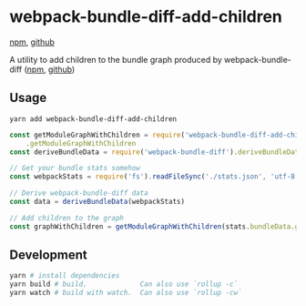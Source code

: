 # webpack-bundle-diff-add-children

[npm](https://www.npmjs.com/package/webpack-bundle-diff-add-children), [github](https://github.com/Adjective-Object/webpack-bundle-diff-add-children)

A utility to add children to the bundle graph produced by webpack-bundle-diff
([npm](https://www.npmjs.com/package/webpack-bundle-diff), [github](https://github.com/smikula/webpack-bundle-diff))

## Usage

`yarn add webpack-bundle-diff-add-children`

```js
const getModuleGraphWithChildren = require('webpack-bundle-diff-add-children')
    .getModuleGraphWithChildren
const deriveBundleData = require('webpack-bundle-diff').deriveBundleData

// Get your bundle stats somehow
const webpackStats = require('fs').readFileSync('./stats.json', 'utf-8')

// Derive webpack-bundle-diff data
const data = deriveBundleData(webpackStats)

// Add children to the graph
const graphWithChildren = getModuleGraphWithChildren(stats.bundleData.graph)
```

## Development

```sh
yarn # install dependencies
yarn build # build.             Can also use `rollup -c`
yarn watch # build with watch.  Can also use `rollup -cw`
```
